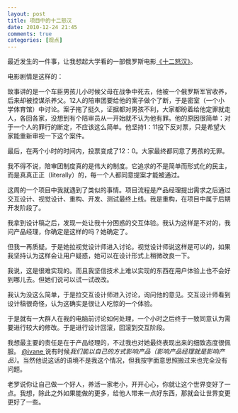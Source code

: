 ```yaml
---
layout: post
title: 项目中的十二怒汉
date: 2010-12-24 21:45
comments: true
categories: [观点]
---
```


最近发生的一件事，让我想起大学看的一部俄罗斯电影<a href="http://movie.douban.com/subject/2027899/">《十二怒汉》</a>。

电影剧情是这样的：

故事讲的是一个车臣男孩儿小时候父母在战争中死去，他被一个俄罗斯军官收养，后来却被控谋杀养父。12人的陪审团要给他的案子做个了断，于是密室（一个小学体育馆）中讨论。案子拖了挺久，证据都对男孩不利，大家都盼着给他定罪就走人，各回各家，没想到有个陪审员从一开始就不认为他有罪。他的原因很简单：对于一个人的罪行的断定，不应该这么简单。他坚持1：11投下反对票，只是希望大家能重新审视一下这个案件。

最后，在两个小时的时间内，投票变成了12：0。大家最终都同意了男孩的无罪。

我不得不说，陪审团制度真的是伟大的制度。它追求的不是简单而形式化的民主，而是真真正正（literally）的，每一个人都同意提案才能被通过。

这周的一个项目中我就遇到了类似的事情。项目流程是产品经理提出需求之后通过交互设计、视觉设计、重构、开发、测试最终上线。我是重构，在项目中属于后期开发阶段了。

我拿到设计稿之后，发现一处让我十分困惑的交互体验。我认为这样是不对的，我问产品经理，你确定是这样的吗？她确定了。

但我一再质疑。于是她拉视觉设计师进入讨论。视觉设计师说这样是可以的，如果我坚持认为这样会让用户疑惑，她可以在设计形式上稍微改良一下。

我说，这是很难实现的。而且我坚信技术上难以实现的东西在用户体验上也不会好到哪儿去。但她们说可以试一试改改。

我认为没这么简单，于是拉交互设计师进入讨论，询问他的意见。交互设计师看到设计稿很奇怪，认为这确实是很让人吃惊的一个体验。

于是就有一大群人在我的电脑前讨论如何处理，一个小时之后终于一致同意认为需要进行较大的修改。于是进行设计回滚，回滚到交互阶段。

我想最主要的责任是在于产品经理的，不过我也对她最终表现出来的细致态度很佩服。
<a href="http://blog.ivane.net/">@ivane </a>说有时候<em>我们能以自己的方式影响产品（影响产品经理就是影响产品）</em>。当然他说这话的语境不是我这个情况，但我按字面意思照搬过来也完全没有问题。

老罗说你让自己做一个好人，养活一家老小，开开心心，你就让这个世界变好了一点。我想，除此之外如果能做的更多，给他人带来一点好东西，那就会让世界变更更好了一些。

